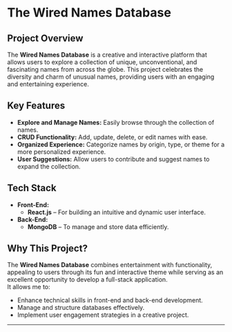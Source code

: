 # The Wired Names Database

## Project Overview
The **Wired Names Database** is a creative and interactive platform that allows users to explore a collection of unique, unconventional, and fascinating names from across the globe. This project celebrates the diversity and charm of unusual names, providing users with an engaging and entertaining experience.

## Key Features
- **Explore and Manage Names:** Easily browse through the collection of names.  
- **CRUD Functionality:** Add, update, delete, or edit names with ease.  
- **Organized Experience:** Categorize names by origin, type, or theme for a more personalized experience.  
- **User Suggestions:** Allow users to contribute and suggest names to expand the collection.

## Tech Stack
- **Front-End:**  
  - **React.js** – For building an intuitive and dynamic user interface.  
- **Back-End:**  
  - **MongoDB** – To manage and store data efficiently.  

## Why This Project?
The **Wired Names Database** combines entertainment with functionality, appealing to users through its fun and interactive theme while serving as an excellent opportunity to develop a full-stack application.  
It allows me to:
- Enhance technical skills in front-end and back-end development.
- Manage and structure databases effectively.
- Implement user engagement strategies in a creative project.

---

